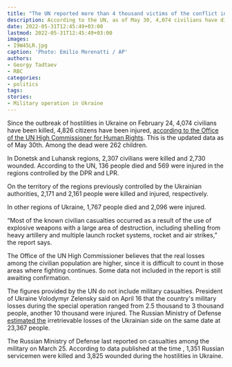 ```yaml
---
title: "The UN reported more than 4 thousand victims of the conflict in Ukraine"
description: According to the UN, as of May 30, 4,074 civilians have died in the three months since the start of the military conflict in Ukraine.
date: 2022-05-31T12:45:49+03:00
lastmod: 2022-05-31T12:45:49+03:00
images:
- I9W45LR.jpg
caption: 'Photo: Emilio Morenatti / AP'
authors:
- Georgy Tadtaev
- RBC
categories:
- politics
tags:
stories:
- Military operation in Ukraine
---
```


Since the outbreak of hostilities in Ukraine on February 24, 4,074 civilians have been killed, 4,826 citizens have been injured, [according to the Office of the UN High Commissioner for Human Rights](https://www.ohchr.org/en/news/2022/05/ukraine-civilian-casualty-update-30-may-2022). This is the updated data as of May 30th. Among the dead were 262 children.

In Donetsk and Luhansk regions, 2,307 civilians were killed and 2,730 wounded. According to the UN, 136 people died and 569 were injured in the regions controlled by the DPR and LPR.

On the territory of the regions previously controlled by the Ukrainian authorities, 2,171 and 2,161 people were killed and injured, respectively.

In other regions of Ukraine, 1,767 people died and 2,096 were injured.

“Most of the known civilian casualties occurred as a result of the use of explosive weapons with a large area of ​​destruction, including shelling from heavy artillery and multiple launch rocket systems, rocket and air strikes,” the report says.

The Office of the UN High Commissioner believes that the real losses among the civilian population are higher, since it is difficult to count in those areas where fighting continues. Some data not included in the report is still awaiting confirmation.

The figures provided by the UN do not include military casualties. President of Ukraine Volodymyr Zelensky said on April 16 that the country's military losses during the special operation ranged from 2.5 thousand to 3 thousand people, another 10 thousand were injured. The Russian Ministry of Defense [estimated the](https://tass.ru/armiya-i-opk/14394827) irretrievable losses of the Ukrainian side on the same date at 23,367 people.

The Russian Ministry of Defense last reported on casualties among the military on March 25. According to data published at the time , 1,351 Russian servicemen were killed and 3,825 wounded during the hostilities in Ukraine.

